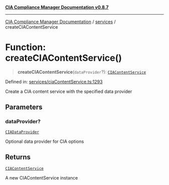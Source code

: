 [**CIA Compliance Manager Documentation v0.8.7**](../../README.md)

***

[CIA Compliance Manager Documentation](../../modules.md) / [services](../README.md) / createCIAContentService

# Function: createCIAContentService()

> **createCIAContentService**(`dataProvider`?): [`CIAContentService`](../classes/CIAContentService.md)

Defined in: [services/ciaContentService.ts:1293](https://github.com/Hack23/cia-compliance-manager/blob/c1b03266cad85c2f58531e3fd0aea147fa649ae0/src/services/ciaContentService.ts#L1293)

Create a CIA content service with the specified data provider

## Parameters

### dataProvider?

[`CIADataProvider`](../../types/interfaces/CIADataProvider.md)

Optional data provider for CIA options

## Returns

[`CIAContentService`](../classes/CIAContentService.md)

A new CIAContentService instance
